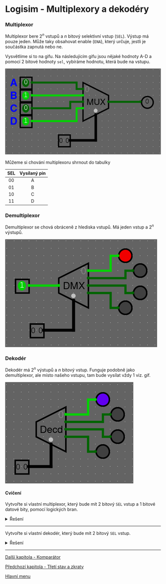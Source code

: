 # Logisim - Multiplexory a dekodéry

### Multiplexor

Multiplexor bere $2^n$ vstupů a $n$ bitový selektivní vstup (`SEL`). Výstup má pouze jeden. Může taky obsahovat enable (`ENA`), který určuje, jestli je součástka zapnutá nebo ne.

Vysvětlíme si to na gifu. Na následujícím gifu jsou nějaké hodnoty A-D a pomocí 2 bitové hodnoty `sel`, vybíráme hodnotu, která bude na vstupu.

<img src="https://raw.githubusercontent.com/jaywor1/aps/main/obrazky/mux.gif">

Můžeme si chování multiplexoru shrnout do tabulky

| SEL | Vysílaný pin |
|:---:|:------------:|
| 00 | A |
| 01 | B |
| 10 | C |
| 11 | D |

### Demultiplexor

Demultiplexor se chová obráceně z hlediska vstupů. Má jeden vstup a $2^n$ výstupů.

<img src="https://raw.githubusercontent.com/jaywor1/aps/main/obrazky/dmx.gif">


### Dekodér

Dekodér má $2^n$ výstupů a $n$ bitový vstup. Funguje podobně jako demultiplexor, ale místo našeho vstupu, tam bude vysílat vždy $1$ viz. gif.

<img src="https://raw.githubusercontent.com/jaywor1/aps/main/obrazky/decd.gif">


#### Cvičení

Vytvořte si vlastní multiplexor, který bude mít 2 bitový `SEL` vstup a 1 bitové datové bity, pomocí logických bran.

<details>
  <summary>Řešení</summary>
<img src="https://raw.githubusercontent.com/jaywor1/aps/main/obrazky/mux2b.png">
</details>

---

Vytvořte si vlastní dekodér, který bude mít 2 bitový `SEL` vstup.

<details>
  <summary>Řešení</summary>
<img src="https://raw.githubusercontent.com/jaywor1/aps/main/obrazky/decd2b.png">
</details>

---

[Další kapitola - Komparátor](/kapitoly/komparator.md)

[Předchozí kapitola - Třetí stav a zkraty](/kapitoly/stavy.md)

[Hlavní menu](/README.md)